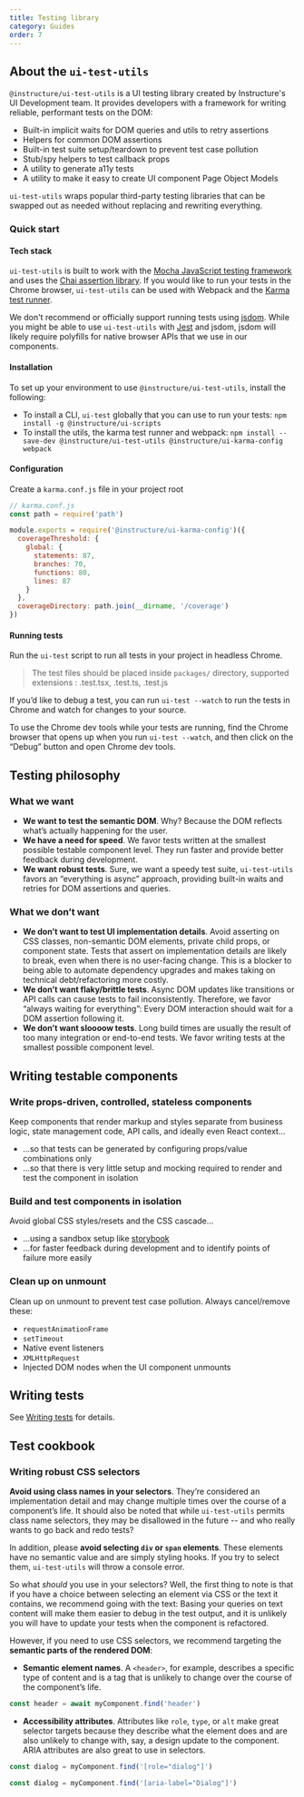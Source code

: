 ```yaml
---
title: Testing library
category: Guides
order: 7
---
```


## About the `ui-test-utils`

`@instructure/ui-test-utils` is a UI testing library created by Instructure's UI Development team. It provides developers with a framework for writing reliable, performant tests on the DOM:

- Built-in implicit waits for DOM queries and utils to retry assertions
- Helpers for common DOM assertions
- Built-in test suite setup/teardown to prevent test case pollution
- Stub/spy helpers to test callback props
- A utility to generate a11y tests
- A utility to make it easy to create UI component Page Object Models

`ui-test-utils` wraps popular third-party testing libraries that can be swapped out as needed without replacing and rewriting everything.

### Quick start

#### Tech stack

`ui-test-utils` is built to work with the [Mocha JavaScript testing framework](https://mochajs.org) and uses the [Chai assertion library](https://www.chaijs.com). If you would like to run your tests in the Chrome browser, `ui-test-utils` can be used with Webpack and the [Karma test runner](https://karma-runner.github.io).

We don't recommend or officially support running tests using [jsdom](https://github.com/jsdom/jsdom). While you might be able to use `ui-test-utils` with [Jest](https://jestjs.io/) and jsdom, jsdom will likely require polyfills for native browser APIs that we use in our components.

#### Installation

To set up your environment to use `@instructure/ui-test-utils`, install the following:

- To install a CLI, `ui-test` globally that you can use to run your tests:
  `npm install -g @instructure/ui-scripts`
- To install the utils, the karma test runner and webpack:
  `npm install --save-dev @instructure/ui-test-utils @instructure/ui-karma-config webpack`

#### Configuration

Create a `karma.conf.js` file in your project root

```javascript
// karma.conf.js
const path = require('path')

module.exports = require('@instructure/ui-karma-config')({
  coverageThreshold: {
    global: {
      statements: 87,
      branches: 70,
      functions: 80,
      lines: 87
    }
  },
  coverageDirectory: path.join(__dirname, '/coverage')
})
```

#### Running tests

Run the `ui-test` script to run all tests in your project in headless Chrome.

> The test files should be placed inside `packages/` directory, supported extensions : .test.tsx, .test.ts, .test.js

If you’d like to debug a test, you can run `ui-test --watch` to run the tests in Chrome and watch for changes to your source.

To use the Chrome dev tools while your tests are running, find the Chrome browser that opens up when you run `ui-test --watch`, and then click on the “Debug” button and open Chrome dev tools.

## Testing philosophy

### What we want

- **We want to test the semantic DOM**. Why? Because the DOM reflects what’s actually happening for the user.
- **We have a need for speed**. We favor tests written at the smallest possible testable component level. They run faster and provide better feedback during development.
- **We want robust tests**. Sure, we want a speedy test suite, `ui-test-utils` favors an “everything is async” approach, providing built-in waits and retries for DOM assertions and queries.

### What we don’t want

- **We don’t want to test UI implementation details**. Avoid asserting on CSS classes, non-semantic DOM elements, private child props, or component state. Tests that assert on implementation details are likely to break, even when there is no user-facing change. This is a blocker to being able to automate dependency upgrades and makes taking on technical debt/refactoring more costly.
- **We don’t want flaky/brittle tests**. Async DOM updates like transitions or API calls can cause tests to fail inconsistently. Therefore, we favor “always waiting for everything”: Every DOM interaction should wait for a DOM assertion following it.
- **We don’t want sloooow tests**. Long build times are usually the result of too many integration or end-to-end tests. We favor writing tests at the smallest possible component level.

## Writing testable components

### Write props-driven, controlled, stateless components

Keep components that render markup and styles separate from business logic, state management code, API calls, and ideally even React context...

- ...so that tests can be generated by configuring props/value combinations only
- ...so that there is very little setup and mocking required to render and test the component in isolation

### Build and test components in isolation

Avoid global CSS styles/resets and the CSS cascade...

- ...using a sandbox setup like [storybook](https://storybook.js.org/)
- ...for faster feedback during development and to identify points of failure more easily

### Clean up on unmount

Clean up on unmount to prevent test case pollution. Always cancel/remove these:

- `requestAnimationFrame`
- `setTimeout`
- Native event listeners
- `XMLHttpRequest`
- Injected DOM nodes when the UI component unmounts

## Writing tests

See [Writing tests](/#writing-tests) for details.

## Test cookbook

### Writing robust CSS selectors

**Avoid using class names in your selectors**. They’re considered an implementation detail and may change multiple times over the course of a component’s life. It should also be noted that while `ui-test-utils` permits class name selectors, they may be disallowed in the future -- and who really wants to go back and redo tests?

In addition, please **avoid selecting `div` or `span` elements**. These elements have no semantic value and are simply styling hooks. If you try to select them, `ui-test-utils` will throw a console error.

So what _should_ you use in your selectors? Well, the first thing to note is that if you have a choice between selecting an element via CSS or the text it contains, we recommend going with the text: Basing your queries on text content will make them easier to debug in the test output, and it is unlikely you will have to update your tests when the component is refactored.

However, if you need to use CSS selectors, we recommend targeting the **semantic parts of the rendered DOM**:

- **Semantic element names**. A `<header>`, for example, describes a specific type of content and is a tag that is unlikely to change over the course of the component’s life.

```javascript
const header = await myComponent.find('header')
```

- **Accessibility attributes**. Attributes like `role`, `type`, or `alt` make great selector targets because they describe what the element does and are also unlikely to change with, say, a design update to the component. ARIA attributes are also great to use in selectors.

```javascript
const dialog = myComponent.find('[role="dialog"]')

const dialog = myComponent.find('[aria-label="Dialog"]')
```
